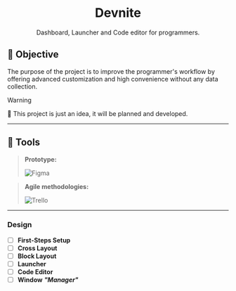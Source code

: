 <h1 align="center">Devnite</h1>
<p align="center">Dashboard, Launcher and Code editor for programmers.</h2>



## 🎯 Objective
The purpose of the project is to improve the programmer's workflow by offering advanced customization and high convenience without any data collection.

> [!WARNING]
> 🚧 This project is just an idea, it will be planned and developed.

---
## 🔧 Tools

> **Prototype:**
>
> ![Figma](https://img.shields.io/badge/Figma-F24F1D?style=for-the-badge&logo=figma&logoColor=white)



> **Agile methodologies:**
>
> ![Trello](https://img.shields.io/badge/Kanbam%20(with%20trello)-0079bf?style=for-the-badge&logo=trello&logoColor=trello)

---

### Design
- [ ] **First-Steps Setup**
- [ ] **Cross Layout**
- [ ] **Block Layout**
- [ ] **Launcher**
- [ ] **Code Editor**
- [ ] **Window** ***"Manager"***
